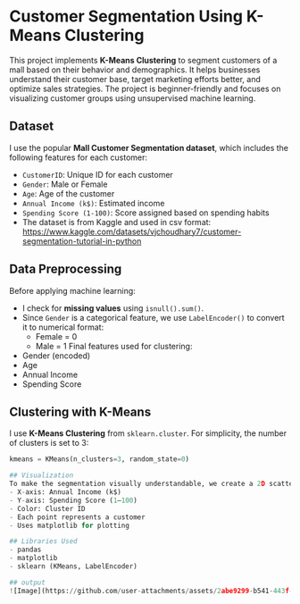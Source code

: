 #  Customer Segmentation Using K-Means Clustering
This project implements **K-Means Clustering** to segment customers of a mall based on their behavior and demographics. It helps businesses understand their customer base, target marketing efforts better, and optimize sales strategies. The project is beginner-friendly and focuses on visualizing customer groups using unsupervised machine learning.

## Dataset
I use the popular **Mall Customer Segmentation dataset**, which includes the following features for each customer:
- `CustomerID`: Unique ID for each customer
- `Gender`: Male or Female
- `Age`: Age of the customer
- `Annual Income (k$)`: Estimated income
- `Spending Score (1-100)`: Score assigned based on spending habits
- The dataset is from Kaggle and used in csv format: https://www.kaggle.com/datasets/vjchoudhary7/customer-segmentation-tutorial-in-python

##  Data Preprocessing
Before applying machine learning:
- I check for **missing values** using `isnull().sum()`.
- Since `Gender` is a categorical feature, we use `LabelEncoder()` to convert it to numerical format:
  - Female = 0
  - Male = 1
Final features used for clustering:
- Gender (encoded)
- Age
- Annual Income
- Spending Score

## Clustering with K-Means
I use **K-Means Clustering** from `sklearn.cluster`. For simplicity, the number of clusters is set to 3:
```python
kmeans = KMeans(n_clusters=3, random_state=0)

## Visualization
To make the segmentation visually understandable, we create a 2D scatter plot:
- X-axis: Annual Income (k$)
- Y-axis: Spending Score (1–100)
- Color: Cluster ID
- Each point represents a customer
- Uses matplotlib for plotting

## Libraries Used
- pandas
- matplotlib
- sklearn (KMeans, LabelEncoder)

## output
![Image](https://github.com/user-attachments/assets/2abe9299-b541-443f-b720-6c9ffee38c37)
